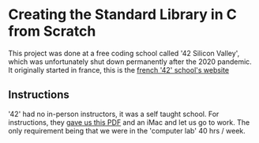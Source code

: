 # Creating the Standard Library in C from Scratch

This project was done at a free coding school called '42 Silicon Valley', which was unfortunately shut down permanently after the 2020 pandemic. It originally started in france, this is the [french '42' school's website](https://42.fr/en/homepage/)

## Instructions 

'42' had no in-person instructors, it was a self taught school. For instructions, they [gave us this PDF](https://github.com/wesleyZero/Std_C_Library_42SiliconValley/blob/main/Libft.pdf) and an iMac and let us go to work. The only requirement being that we were in the 'computer lab' 40 hrs / week. 
